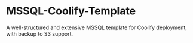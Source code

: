 # MSSQL-Coolify-Template
A well-structured and extensive MSSQL template for Coolify deployment, with backup to S3 support.
